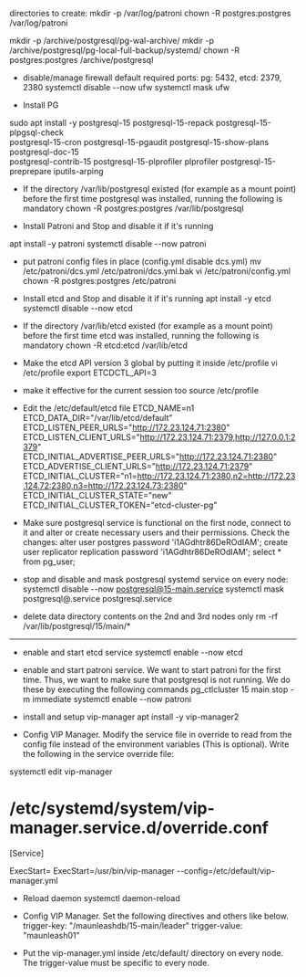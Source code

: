 directories to create:
mkdir -p /var/log/patroni
chown -R postgres:postgres /var/log/patroni

mkdir -p /archive/postgresql/pg-wal-archive/
mkdir -p /archive/postgresql/pg-local-full-backup/systemd/
chown -R postgres:postgres /archive/postgresql






- disable/manage firewall
default required ports:
pg: 5432,
etcd: 2379, 2380
systemctl disable --now ufw
systemctl mask ufw

- Install PG

sudo apt install -y postgresql-15 postgresql-15-repack postgresql-15-plpgsql-check \
postgresql-15-cron postgresql-15-pgaudit postgresql-15-show-plans postgresql-doc-15 \
postgresql-contrib-15 postgresql-15-plprofiler plprofiler postgresql-15-preprepare iputils-arping

- If the directory /var/lib/postgresql existed (for example as a mount point) before the first time postgresql
 was installed, running the following is mandatory
chown -R postgres:postgres /var/lib/postgresql


- Install Patroni and Stop and disable it if it's running

apt install -y patroni
systemctl disable --now patroni

- put patroni config files in place (config.yml disable dcs.yml)
mv /etc/patroni/dcs.yml /etc/patroni/dcs.yml.bak
vi /etc/patroni/config.yml
chown -R postgres:postgres /etc/patroni


- Install etcd and Stop and disable it if it's running
apt install -y etcd
systemctl disable --now etcd

- If the directory /var/lib/etcd existed (for example as a mount point) before the first time etcd
 was installed, running the following is mandatory
chown -R etcd:etcd /var/lib/etcd



- Make the etcd API version 3 global by putting it inside /etc/profile
vi /etc/profile
export ETCDCTL_API=3

- make it effective for the current session too
source /etc/profile

- Edit the /etc/default/etcd file
ETCD_NAME=n1
ETCD_DATA_DIR="/var/lib/etcd/default"
ETCD_LISTEN_PEER_URLS="http://172.23.124.71:2380"
ETCD_LISTEN_CLIENT_URLS="http://172.23.124.71:2379,http://127.0.0.1:2379"
ETCD_INITIAL_ADVERTISE_PEER_URLS="http://172.23.124.71:2380"
ETCD_ADVERTISE_CLIENT_URLS="http://172.23.124.71:2379"
ETCD_INITIAL_CLUSTER="n1=http://172.23.124.71:2380,n2=http://172.23.124.72:2380,n3=http://172.23.124.73:2380"
ETCD_INITIAL_CLUSTER_STATE="new"
ETCD_INITIAL_CLUSTER_TOKEN="etcd-cluster-pg"


- Make sure postgresql service is functional on the first node, connect to it and alter or
 create necessary users and their permissions. Check the changes:
alter user postgres password 'i1AGdhtr86DeROdIAM';
create user replicator replication password 'i1AGdhtr86DeROdIAM';
select * from pg_user;

- stop and disable and mask postgresql systemd service on every node:
systemctl disable --now postgresql@15-main.service
systemctl mask postgresql@.service postgresql.service


- delete data directory contents on the 2nd and 3rd nodes only
rm -rf /var/lib/postgresql/15/main/*
---------------

- enable and start etcd service
systemctl enable --now etcd

- enable and start patroni service. We want to start patroni for the first time. Thus, we want
 to make sure that postgresql is not running. We do these by executing the following commands
pg_ctlcluster 15 main stop -m immediate
systemctl enable --now patroni

- install and setup vip-manager
apt install -y vip-manager2



- Config VIP Manager. Modify the service file in override to read from the config file instead of the environment
variables (This is optional). Write the following in the service override file:

systemctl edit vip-manager

# /etc/systemd/system/vip-manager.service.d/override.conf
[Service]

ExecStart=
ExecStart=/usr/bin/vip-manager --config=/etc/default/vip-manager.yml

- Reload daemon
systemctl daemon-reload


- Config VIP Manager. Set the following directives and others like below. 
trigger-key: "/maunleashdb/15-main/leader"
trigger-value: "maunleash01"

- Put the vip-manager.yml inside /etc/default/ directory on every node. The trigger-value must be specific to every node.

